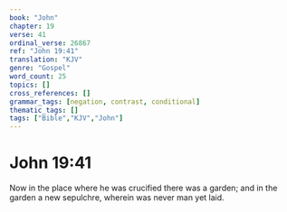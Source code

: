 ```yaml
---
book: "John"
chapter: 19
verse: 41
ordinal_verse: 26867
ref: "John 19:41"
translation: "KJV"
genre: "Gospel"
word_count: 25
topics: []
cross_references: []
grammar_tags: [negation, contrast, conditional]
thematic_tags: []
tags: ["Bible","KJV","John"]
---
```


# John 19:41

Now in the place where he was crucified there was a garden; and in the garden a new sepulchre, wherein was never man yet laid.
